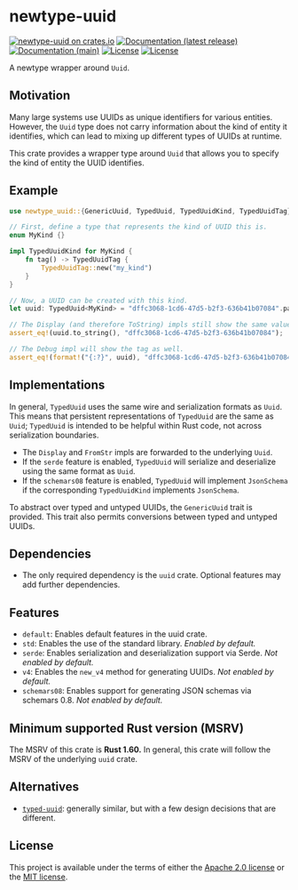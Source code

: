 # newtype-uuid

[![newtype-uuid on crates.io](https://img.shields.io/crates/v/newtype-uuid)](https://crates.io/crates/newtype-uuid)
[![Documentation (latest release)](https://img.shields.io/badge/docs-latest%20version-brightgreen.svg)](https://docs.rs/newtype-uuid)
[![Documentation (main)](https://img.shields.io/badge/docs-main-brightgreen)](https://oxidecomputer.github.io/newtype-uuid/rustdoc/newtype_uuid/)
[![License](https://img.shields.io/badge/license-Apache-green.svg)](LICENSE-APACHE)
[![License](https://img.shields.io/badge/license-MIT-green.svg)](LICENSE-MIT)

A newtype wrapper around `Uuid`.

## Motivation

Many large systems use UUIDs as unique identifiers for various entities. However, the `Uuid`
type does not carry information about the kind of entity it identifies, which can lead to mixing
up different types of UUIDs at runtime.

This crate provides a wrapper type around `Uuid` that allows you to specify the kind of entity
the UUID identifies.

## Example

```rust
use newtype_uuid::{GenericUuid, TypedUuid, TypedUuidKind, TypedUuidTag};

// First, define a type that represents the kind of UUID this is.
enum MyKind {}

impl TypedUuidKind for MyKind {
    fn tag() -> TypedUuidTag {
        TypedUuidTag::new("my_kind")
    }
}

// Now, a UUID can be created with this kind.
let uuid: TypedUuid<MyKind> = "dffc3068-1cd6-47d5-b2f3-636b41b07084".parse().unwrap();

// The Display (and therefore ToString) impls still show the same value.
assert_eq!(uuid.to_string(), "dffc3068-1cd6-47d5-b2f3-636b41b07084");

// The Debug impl will show the tag as well.
assert_eq!(format!("{:?}", uuid), "dffc3068-1cd6-47d5-b2f3-636b41b07084 (my_kind)");
```

## Implementations

In general, `TypedUuid` uses the same wire and serialization formats as `Uuid`. This means
that persistent representations of `TypedUuid` are the same as `Uuid`; `TypedUuid` is
intended to be helpful within Rust code, not across serialization boundaries.

- The `Display` and `FromStr` impls are forwarded to the underlying `Uuid`.
- If the `serde` feature is enabled, `TypedUuid` will serialize and deserialize using the same
  format as `Uuid`.
- If the `schemars08` feature is enabled, `TypedUuid` will implement `JsonSchema` if the
  corresponding `TypedUuidKind` implements `JsonSchema`.

To abstract over typed and untyped UUIDs, the `GenericUuid` trait is provided. This trait also
permits conversions between typed and untyped UUIDs.

## Dependencies

- The only required dependency is the `uuid` crate. Optional features may add further
  dependencies.

## Features

- `default`: Enables default features in the uuid crate.
- `std`: Enables the use of the standard library. *Enabled by default.*
- `serde`: Enables serialization and deserialization support via Serde. *Not enabled by
  default.*
- `v4`: Enables the `new_v4` method for generating UUIDs. *Not enabled by default.*
- `schemars08`: Enables support for generating JSON schemas via schemars 0.8. *Not enabled by
  default.*

## Minimum supported Rust version (MSRV)

The MSRV of this crate is **Rust 1.60.** In general, this crate will follow the MSRV of the
underlying `uuid` crate.

## Alternatives

- [`typed-uuid`](https://crates.io/crates/typed-uuid): generally similar, but with a few design
  decisions that are different.

## License

This project is available under the terms of either the [Apache 2.0 license](LICENSE-APACHE) or the [MIT
license](LICENSE-MIT).

<!--
README.md is generated from README.tpl by cargo readme. To regenerate:

cargo install cargo-readme
./scripts/regenerate-readmes.sh
-->

